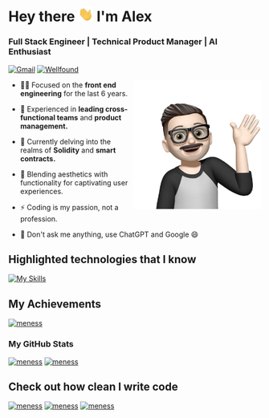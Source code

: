 # Hey there <img src="https://raw.githubusercontent.com/ABSphreak/ABSphreak/master/gifs/Hi.gif" width="30px"> I'm Alex

### Full Stack Engineer | Technical Product Manager | AI Enthusiast

<a href="mailto:aesshoferi@gmail.com"><img width="32" height="32" src="https://cdn.simpleicons.org/gmail/EA4335" alt="Gmail" /></a>
<a href="https://wellfound.com/u/alexiam/" target="_blank"><img width="32" height="32" src="https://cdn.simpleicons.org/wellfound/000000" alt="Wellfound" /></a>

<img align="right" style="width:16rem; height:auto;" src="https://github.com/meness/meness/blob/main/IMG_1312.jpeg?raw=true" alt="Hey there"/>

- 👨‍💻 Focused on the **front end engineering** for the last 6 years.

- 💼 Experienced in **leading cross-functional teams** and **product management.**

- 🌱 Currently delving into the realms of **Solidity** and **smart contracts.**

- 🎨 Blending aesthetics with functionality for captivating user experiences.

- ⚡ Coding is my passion, not a profession.

- 💬 Don't ask me anything, use ChatGPT and Google 😄

## Highlighted technologies that I know

[![My Skills](https://skillicons.dev/icons?i=git,aws,bootstrap,css,docker,express,figma,firebase,github,html,java,js,kotlin,linux,mongodb,mysql,nextjs,nodejs,nestjs,react,redux,tailwind,ts,apollo,bun,cloudflare,cypress,gcp,gulp,heroku,jest,less,netlify,nginx,npm,prisma,reactivex,redis,regex,sass,sentry,vercel,yarn&perline=13&theme=light)](https://skillicons.dev)

## My Achievements

<a href="https://github.com/meness?tab=repositories"><img src="https://github-profile-trophy.vercel.app/?username=meness&column=6&margin-w=12&margin-h=15" alt="meness"></a> 

### My GitHub Stats

<p float="left">
  <a href="https://github.com/meness/"><img src="https://github-readme-stats-pqk7dq2ts-homaunam.vercel.app/api?username=meness&show_icons=true&include_all_commits=true" alt="meness" /></a>
  <a href="https://github.com/meness/"><img src="https://github-readme-streak-stats.herokuapp.com/?user=meness&theme=light" alt="meness" /></a>
</p>

## Check out how clean I write code

<p float="left">
  <a href="https://github.com/meness/ge-code-challenge" target="_blank"><img src="https://github-readme-stats-pqk7dq2ts-homaunam.vercel.app/api/pin/?username=meness&repo=ge-code-challenge" alt="meness" /></a>
  <a href="https://github.com/meness/neptune-challenge" target="_blank"><img src="https://github-readme-stats-pqk7dq2ts-homaunam.vercel.app/api/pin/?username=meness&repo=neptune-challenge" alt="meness" /></a>
  <a href="https://github.com/meness/spoke-challenge" target="_blank"><img src="https://github-readme-stats-pqk7dq2ts-homaunam.vercel.app/api/pin/?username=meness&repo=spoke-challenge" alt="meness" /></a>
</p>


